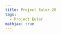 ```yaml
---
title: Project Euler 20
tags:
  - Project Euler
mathjax: true
---
```

<escape><!-- more --></escape>

